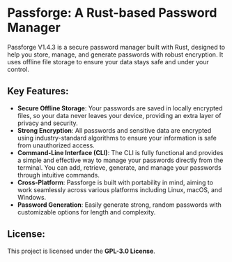 # Passforge: A Rust-based Password Manager

Passforge V1.4.3 is a secure password manager built with Rust, designed to help you store, manage, and generate passwords with robust encryption. It uses offline file storage to ensure your data stays safe and under your control.

## Key Features:
- **Secure Offline Storage**: Your passwords are saved in locally encrypted files, so your data never leaves your device, providing an extra layer of privacy and security.
- **Strong Encryption**: All passwords and sensitive data are encrypted using industry-standard algorithms to ensure your information is safe from unauthorized access.
- **Command-Line Interface (CLI)**: The CLI is fully functional and provides a simple and effective way to manage your passwords directly from the terminal. You can add, retrieve, generate, and manage your passwords through intuitive commands.
- **Cross-Platform**: Passforge is built with portability in mind, aiming to work seamlessly across various platforms including Linux, macOS, and Windows.
- **Password Generation**: Easily generate strong, random passwords with customizable options for length and complexity.

## License:
This project is licensed under the **GPL-3.0 License**.